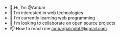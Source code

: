 - 👋 Hi, I’m @Ambar
- 👀 I’m interested in web technologies
- 🌱 I’m currently learning web programming
- 💞️ I’m looking to collaborate on open source projects
- 📫 How to reach me ambargalindo0@gmail.com

<!---
Ambarl/Ambarl is a ✨ special ✨ repository because its `README.md` (this file) appears on your GitHub profile.
You can click the Preview link to take a look at your changes.
--->
